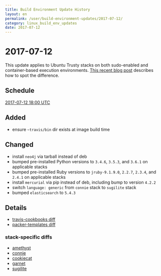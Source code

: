 ```yaml
---
title: Build Environment Update History
layout: en
permalink: /user/build-environment-updates/2017-07-12/
category: linux_build_env_updates
date: 2017-07-12
---
```


# 2017-07-12

This update applies to Ubuntu Trusty stacks on both sudo-enabled and
container-based execution environments.  [This recent blog
post](https://travis-ci.com/blog/2017-06-21-trusty-updates-2017-Q2-launch)
describes how to spot the difference.

## Schedule

[2017-07-12 18:00 UTC](http://everytimezone.com/#2017-7-12,360,c8l)

## Added

- ensure `~travis/bin` dir exists at image build time

## Changed

- install `neo4j` via tarball instead of deb
- bumped pre-installed Python versions to `3.4.6`, `3.5.3`, and `3.6.1` on applicable stacks
- bumped pre-installed Ruby versions to `jruby-9.1.9.0`, `2.2.7`, `2.3.4`, and `2.4.1` on applicable stacks
- install `mercurial` via pip instead of deb, including bump to version `4.2.2`
- switch `language: generic` from `connie` stack to `sugilite` stack
- bumped `elasticsearch` to `5.4.3`

## Details

- [travis-cookbooks diff](https://github.com/travis-ci/travis-cookbooks/compare/ab523d9...15a6f94)
- [packer-templates diff](https://github.com/travis-ci/packer-templates/compare/35e58d2...78c07e1)

### stack-specific diffs

- [amethyst](https://stackmeta-production.herokuapp.com/diff/travis-ci-amethyst-trusty-1498161142/travis-ci-amethyst-trusty-1499451965?items=bin-lib.SHA256SUMS,system_info.json,dpkg-manifest.json,PACKER_TEMPLATES_SHA,TRAVIS_COOKBOOKS_SHA&format=text)
- [connie](https://stackmeta-production.herokuapp.com/diff/travis-ci-connie-trusty-1498161140/travis-ci-connie-trusty-1499451964?items=bin-lib.SHA256SUMS,system_info.json,dpkg-manifest.json,PACKER_TEMPLATES_SHA,TRAVIS_COOKBOOKS_SHA&format=text)
- [cookiecat](https://stackmeta-production.herokuapp.com/diff/travis-ci-cookiecat-trusty-1498163146/travis-ci-cookiecat-trusty-1499447127?items=bin-lib.SHA256SUMS,system_info.json,dpkg-manifest.json,PACKER_TEMPLATES_SHA,TRAVIS_COOKBOOKS_SHA&format=text)
- [garnet](https://stackmeta-production.herokuapp.com/diff/travis-ci-garnet-trusty-1498162521/travis-ci-garnet-trusty-1499451966?items=bin-lib.SHA256SUMS,system_info.json,dpkg-manifest.json,PACKER_TEMPLATES_SHA,TRAVIS_COOKBOOKS_SHA&format=text)
- [sugilite](https://stackmeta-production.herokuapp.com/diff/travis-ci-sugilite-trusty-1498160800/travis-ci-sugilite-trusty-1499447160?items=bin-lib.SHA256SUMS,system_info.json,dpkg-manifest.json,PACKER_TEMPLATES_SHA,TRAVIS_COOKBOOKS_SHA&format=text)
